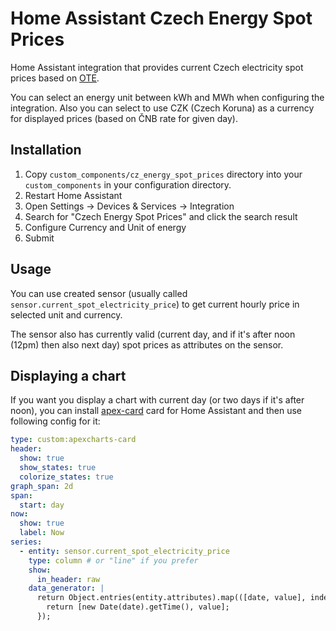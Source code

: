 # Home Assistant Czech Energy Spot Prices

Home Assistant integration that provides current Czech electricity spot prices based on [OTE](ote-cr.cz).

You can select an energy unit between kWh and MWh when configuring the integration. Also you can select to use CZK (Czech Koruna) as a currency for displayed prices (based on ČNB rate for given day).

## Installation

1. Copy `custom_components/cz_energy_spot_prices` directory into your `custom_components` in your configuration directory.
2. Restart Home Assistant
3. Open Settings -> Devices & Services -> Integration
4. Search for "Czech Energy Spot Prices" and click the search result
5. Configure Currency and Unit of energy
6. Submit

## Usage

You can use created sensor (usually called `sensor.current_spot_electricity_price`) to get current hourly price in selected unit and currency.

The sensor also has currently valid (current day, and if it's after noon (12pm) then also next day) spot prices as attributes on the sensor.

## Displaying a chart

If you want you display a chart with current day (or two days if it's after noon), you can install [apex-card](https://github.com/RomRider/apexcharts-card) card for Home Assistant and then use following config for it:

```yaml
type: custom:apexcharts-card
header:
  show: true
  show_states: true
  colorize_states: true
graph_span: 2d
span:
  start: day
now:
  show: true
  label: Now
series:
  - entity: sensor.current_spot_electricity_price
    type: column # or "line" if you prefer
    show:
      in_header: raw
    data_generator: |
      return Object.entries(entity.attributes).map(([date, value], index) => {
        return [new Date(date).getTime(), value];
      });
```
